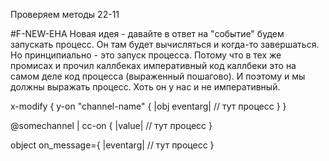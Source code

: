 Проверяем методы 22-11

#F-NEW-EHA
Новая идея - давайте в ответ на "событие" будем запускать процесс.
Он там будет вычисляться и когда-то завершаться. Но принципиально - это запуск процесса.
Потому что в тех же промисах и прочил каллбеках императивный код каллбеки это на самом деле код процесса
(выраженный пошагово). И поэтому и мы должны выражать процесс. Хоть он у нас и не императивный.

x-modify {
  y-on "channel-name" { |obj eventarg|
    // тут процесс
  }
}

@somechannel | cc-on { |value|
  // тут процесс
}

object on_message={ |eventarg|
  // тут процесс
}